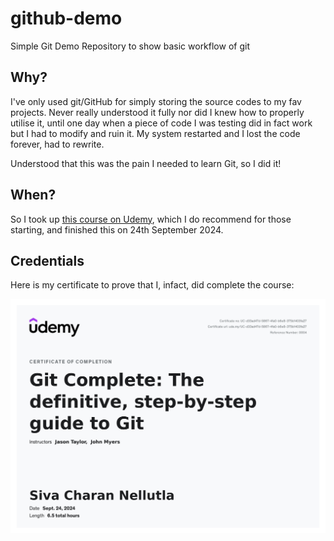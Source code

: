# github-demo
Simple Git Demo Repository to show basic workflow of git

## Why?
I've only used git/GitHub for simply storing the source codes to my fav projects.
Never really understood it fully nor did I knew how to properly utilise it,
until one day when a piece of code I was testing did in fact work but I had to modify and ruin it.
My system restarted and I lost the code forever, had to rewrite.

Understood that this was the pain I needed to learn Git, so I did it!

## When?
So I took up [this course on Udemy](https://www.udemy.com/course/git-complete/), which I do recommend for those starting, and finished this on 24th September 2024.

## Credentials
Here is my certificate to prove that I, infact, did complete the course:

![image](credentials.jpg "credentials")

